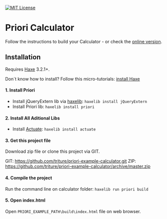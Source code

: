 [![MIT License](https://img.shields.io/badge/license-MIT-blue.svg?style=flat)](LICENSE.md)

# Priori Calculator

Follow the instructions to build your Calculator - or check the [online version](http://priori.triture.com/calculator).

## Installation
Requires [Haxe](http://haxe.org) 3.2.1+.

Don´t know how to install? Follow this micro-tutorials: [install Haxe](http://priori.triture.com/blog/2017/05/04/priori-tutorial-1-haxe-installation/)

#### 1. Install Priori
* Install jQueryExtern lib via [haxelib](http://haxe.org/doc/haxelib/using_haxelib): `haxelib install jQueryExtern`
* Install Priori lib: `haxelib install priori`

#### 2. Install All Aditional Libs
- Install [Actuate](https://github.com/openfl/actuate): `haxelib install actuate`

#### 3. Get this project file
Download zip file or clone this project via GIT.

GIT: https://github.com/triture/priori-example-calculator.git
ZIP: https://github.com/triture/priori-example-calculator/archive/master.zip

#### 4. Compile the project
Run the command line on calculator folder: `haxelib run priori build`

#### 5. Open index.html
Open `PRIORI_EXAMPLE_PATH\build\index.html` file on web browser.